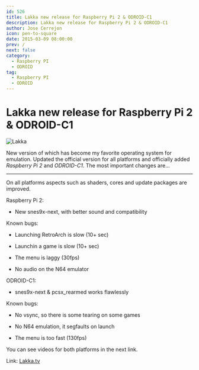 ```yaml
---
id: 526
title: Lakka new release for Raspberry Pi 2 & ODROID-C1
description: Lakka new release for Raspberry Pi 2 & ODROID-C1
author: Jose Cerrejon
icon: pen-to-square
date: 2015-03-09 08:00:00
prev: /
next: false
category:
  - Raspberry PI
  - ODROID
tag:
  - Raspberry PI
  - ODROID
---
```


# Lakka new release for Raspberry Pi 2 & ODROID-C1

![Lakka](/images/2014/11/lakka.png)

New version of which has become my favorite operating system for emulation. Updated the official version for all platforms and officially added *Raspberry Pi 2* and *ODROID-C1*. The most important changes are...

- - -
On all platforms aspects such as shaders, cores and update packages are improved.

Raspberry Pi 2:

* New snes9x-next, with better sound and compatibility

Known bugs:

* Launching RetroArch is slow (10+ sec)

* Launchin a game is slow (10+ sec)

* The menu is laggy (30fps)

* No audio on the N64 emulator

ODROID-C1:

* snes9x-next & pcsx_rearmed works flawlessly

Known bugs:

* No vsync, so there is some tearing on some games

* No N64 emulation, it segfaults on launch

* The menu is too fast (130fps)

You can see videos for both platforms in the next link.

Link: [Lakka.tv](http://www.lakka.tv/articles/2015/03/08/release-for-raspberry-pi-2-and-odroid-c1-and-more/)